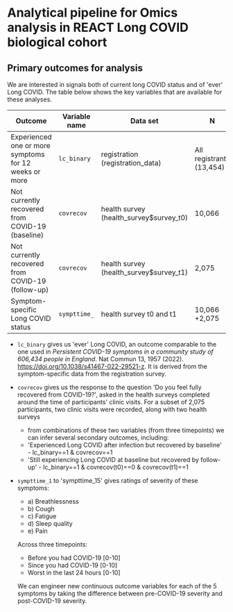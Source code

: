 # Analytical pipeline for Omics analysis in REACT Long COVID biological cohort

## Primary outcomes for analysis

We are interested in signals both of current long COVID status and of 'ever' Long COVID. The table below shows the key variables that are available for these analyses.

| Outcome                                                       | Variable name | Data set                              | N                      |
|---------------------------------------------------------------|---------------|---------------------------------------|------------------------|
| Experienced one or more symptoms for 12 weeks or more         | `lc_binary`     | registration (registration_data)      | All registrants (13,454) |
| Not currently recovered from COVID-19 (baseline)              | `covrecov`      | health survey (health_survey$survey_t0) | 10,066                 |
| Not currently recovered from COVID-19 (follow-up)             | `covrecov`      | health survey (health_survey$survey_t1) | 2,075                  |
| Symptom-specific Long COVID status                            | `sympttime_`    | health survey t0 and t1                 | 10,066 +2,075          |




* `lc_binary` gives us 'ever' Long COVID, an outcome comparable to the one used in _Persistent COVID-19 symptoms in a community study of 606,434 people in England_. Nat Commun 13, 1957 (2022). https://doi.org/10.1038/s41467-022-29521-z. It is derived from the symptom-specific data from the registration survey.
* `covrecov` gives us the response to the question 'Do you feel fully recovered from COVID-19?', asked in the health surveys completed around the time of participants' clinic visits. For a subset of 2,075 participants, two clinic visits were recorded, along with two health surveys
  -   from  combinations of these two variables (from three timepoints) we can infer several secondary outcomes, including:
    -   'Experienced Long COVID after infection but recovered by baseline' - lc_binary==1 & covrecov==1
    -   'Still experiencing Long COVID at baseline but recovered by follow-up' - lc_binary==1 & covrecov(t0)==0 & covrecov(t1)==1
* `sympttime_1` to 'sympttime_15' gives ratings of severity of these symptoms:
  -   a)	Breathlessness
  -   b)	Cough
  -   c)	Fatigue
  -   d)	Sleep quality
  -   e)	Pain
  
  Across three timepoints:

  -   Before you had COVID-19 [0-10]
  -   Since you had COVID-19 [0-10]
  -   Worst in the last 24 hours [0-10]
 
  We can engineer new continuous outcome variables for each of the 5 symptoms by taking the difference between pre-COVID-19 severity and post-COVID-19 severity.


